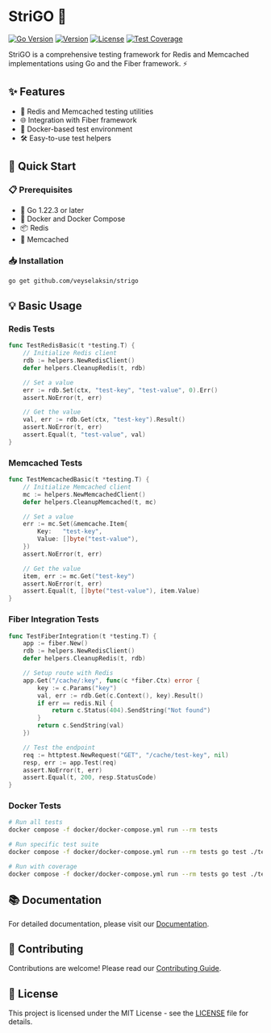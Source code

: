 # StriGO 🚀

[![Go Version](https://img.shields.io/github/go-mod/go-version/veyselaksin/StriGO)](https://go.dev/)
[![Version](https://img.shields.io/github/v/release/veyselaksin/StriGO?include_prereleases)](https://github.com/veyselaksin/StriGO/releases)
[![License](https://img.shields.io/github/license/veyselaksin/StriGO)](LICENSE)
[![Test Coverage](https://img.shields.io/badge/coverage-87%25-green)](https://github.com/veyselaksin/StriGO/actions)

StriGO is a comprehensive testing framework for Redis and Memcached implementations using Go and the Fiber framework. ⚡️

## ✨ Features
- 🔄 Redis and Memcached testing utilities
- 🌐 Integration with Fiber framework
- 🐳 Docker-based test environment
- 🛠️ Easy-to-use test helpers

## 🚀 Quick Start

### 📋 Prerequisites
- 🔧 Go 1.22.3 or later
- 🐳 Docker and Docker Compose
- 📦 Redis
- 💾 Memcached

### 📥 Installation
```bash
go get github.com/veyselaksin/strigo
```

## 💡 Basic Usage

### Redis Tests
```go
func TestRedisBasic(t *testing.T) {
    // Initialize Redis client
    rdb := helpers.NewRedisClient()
    defer helpers.CleanupRedis(t, rdb)

    // Set a value
    err := rdb.Set(ctx, "test-key", "test-value", 0).Err()
    assert.NoError(t, err)

    // Get the value
    val, err := rdb.Get(ctx, "test-key").Result()
    assert.NoError(t, err)
    assert.Equal(t, "test-value", val)
}
```

### Memcached Tests
```go
func TestMemcachedBasic(t *testing.T) {
    // Initialize Memcached client
    mc := helpers.NewMemcachedClient()
    defer helpers.CleanupMemcached(t, mc)

    // Set a value
    err := mc.Set(&memcache.Item{
        Key:   "test-key",
        Value: []byte("test-value"),
    })
    assert.NoError(t, err)

    // Get the value
    item, err := mc.Get("test-key")
    assert.NoError(t, err)
    assert.Equal(t, []byte("test-value"), item.Value)
}
```

### Fiber Integration Tests
```go
func TestFiberIntegration(t *testing.T) {
    app := fiber.New()
    rdb := helpers.NewRedisClient()
    defer helpers.CleanupRedis(t, rdb)

    // Setup route with Redis
    app.Get("/cache/:key", func(c *fiber.Ctx) error {
        key := c.Params("key")
        val, err := rdb.Get(c.Context(), key).Result()
        if err == redis.Nil {
            return c.Status(404).SendString("Not found")
        }
        return c.SendString(val)
    })

    // Test the endpoint
    req := httptest.NewRequest("GET", "/cache/test-key", nil)
    resp, err := app.Test(req)
    assert.NoError(t, err)
    assert.Equal(t, 200, resp.StatusCode)
}
```

### Docker Tests
```bash
# Run all tests
docker compose -f docker/docker-compose.yml run --rm tests

# Run specific test suite
docker compose -f docker/docker-compose.yml run --rm tests go test ./tests/redis/... -v

# Run with coverage
docker compose -f docker/docker-compose.yml run --rm tests go test ./tests/... -coverprofile=coverage.out
```

## 📚 Documentation
For detailed documentation, please visit our [Documentation](https://veyselaksin.github.io/strigo/).

## 🤝 Contributing
Contributions are welcome! Please read our [Contributing Guide](CONTRIBUTING.md).

## 📄 License
This project is licensed under the MIT License - see the [LICENSE](LICENSE) file for details.
